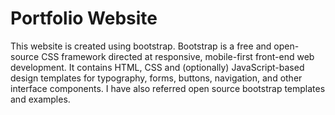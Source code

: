 # Portfolio Website

This website is created using bootstrap. Bootstrap is a free and open-source CSS framework directed at responsive, mobile-first front-end web development. It contains HTML, CSS and (optionally) JavaScript-based design templates for typography, forms, buttons, navigation, and other interface components. I have also referred open source bootstrap templates and examples.


